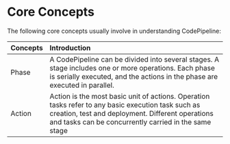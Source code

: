# Core Concepts
The following core concepts usually involve in understanding CodePipeline:

Concepts|Introduction
:---|:---
Phase | A CodePipeline can be divided into several stages. A stage includes one or more operations. Each phase is serially executed, and the actions in the phase are executed in parallel.
Action|Action is the most basic unit of actions. Operation tasks refer to any basic execution task such as creation, test and deployment. Different operations and tasks can be concurrently carried in the same stage

